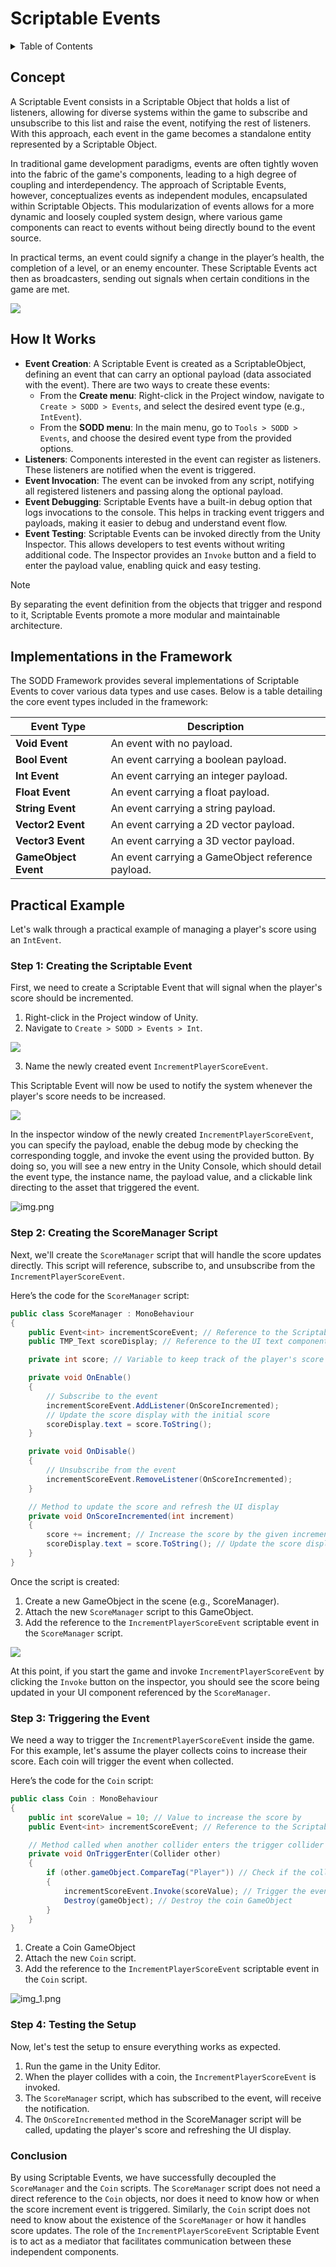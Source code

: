 ﻿# Scriptable Events

<details>
<summary>Table of Contents</summary>

- [Concept](#concept)
- [How It Works](#how-it-works)
- [Implementations in the Framework](#implementations-in-the-framework)
- [Practical Example](#practical-example)

</details>

## Concept

A Scriptable Event consists in a Scriptable
Object that holds a list of listeners, allowing for diverse systems within the game to
subscribe and unsubscribe to this list and raise the event, notifying the rest of
listeners. With this approach, each event in the game becomes a standalone entity
represented by a Scriptable Object.

In traditional game development paradigms, events are often tightly woven into the
fabric of the game's components, leading to a high degree of coupling and
interdependency. The approach of Scriptable Events, however, conceptualizes
events as independent modules, encapsulated within Scriptable Objects. This
modularization of events allows for a more dynamic and loosely coupled system
design, where various game components can react to events without being directly
bound to the event source.

In practical terms, an event could signify a change in the player’s health, the
completion of a level, or an enemy encounter. These Scriptable Events act then as
broadcasters, sending out signals when certain conditions in the game are met.

![](img1.PNG)

## How It Works

- **Event Creation**: A Scriptable Event is created as a ScriptableObject, defining an event that can carry an optional
  payload (data associated with the event). There are two ways to create these events:
    - From the **Create menu**: Right-click in the Project window, navigate to `Create > SODD > Events`, and select the
      desired event type (e.g., `IntEvent`).
    - From the **SODD menu**: In the main menu, go to `Tools > SODD > Events`, and choose the desired event type from
      the provided options.
- **Listeners**: Components interested in the event can register as listeners. These listeners are notified when the
  event is triggered.
- **Event Invocation**: The event can be invoked from any script, notifying all registered listeners and passing along
  the optional payload.
- **Event Debugging**: Scriptable Events have a built-in debug option that logs invocations to the console. This helps
  in tracking event triggers and payloads, making it easier to debug and understand event flow.
- **Event Testing**: Scriptable Events can be invoked directly from the Unity Inspector. This allows developers to test
  events without writing additional code. The Inspector provides an `Invoke` button and a field to enter the payload
  value, enabling quick and easy testing.

> [!NOTE]  
> By separating the event definition from the objects that trigger and respond to it, Scriptable Events promote a more
> modular and maintainable architecture.

## Implementations in the Framework

The SODD Framework provides several implementations of Scriptable Events to cover various data types and use cases.
Below is a table detailing the core event types included in the framework:

| **Event Type**       | **Description**                                   |
|----------------------|---------------------------------------------------|
| **Void Event**       | An event with no payload.                         |
| **Bool Event**       | An event carrying a boolean payload.              |
| **Int Event**        | An event carrying an integer payload.             |
| **Float Event**      | An event carrying a float payload.                |
| **String Event**     | An event carrying a string payload.               |
| **Vector2 Event**    | An event carrying a 2D vector payload.            |
| **Vector3 Event**    | An event carrying a 3D vector payload.            |
| **GameObject Event** | An event carrying a GameObject reference payload. |

## Practical Example

Let's walk through a practical example of managing a player's score using an `IntEvent`.

### Step 1: Creating the Scriptable Event

First, we need to create a Scriptable Event that will signal when the player's score should be incremented.

1. Right-click in the Project window of Unity.
2. Navigate to `Create > SODD > Events > Int`.

![](img2.PNG)

3. Name the newly created event `IncrementPlayerScoreEvent`.

This Scriptable Event will now be used to notify the system whenever the player's score needs to be increased.

![](img3.png)

In the inspector window of the newly created `IncrementPlayerScoreEvent`, you can specify the payload, enable the debug
mode by checking the corresponding toggle, and invoke the event using the provided button.
By doing so, you will see a new entry in the Unity Console, which should detail the event type, the instance name, the
payload value, and a clickable link directing to the asset that triggered the event.

![img.png](img.png)

### Step 2: Creating the ScoreManager Script

Next, we'll create the `ScoreManager` script that will handle the score updates directly. This script will reference,
subscribe to, and unsubscribe from the `IncrementPlayerScoreEvent`.

Here’s the code for the `ScoreManager` script:

```csharp
public class ScoreManager : MonoBehaviour
{
    public Event<int> incrementScoreEvent; // Reference to the Scriptable Event
    public TMP_Text scoreDisplay; // Reference to the UI text component that displays the score

    private int score; // Variable to keep track of the player's score

    private void OnEnable()
    {
        // Subscribe to the event
        incrementScoreEvent.AddListener(OnScoreIncremented);
        // Update the score display with the initial score
        scoreDisplay.text = score.ToString();
    }

    private void OnDisable()
    {
        // Unsubscribe from the event
        incrementScoreEvent.RemoveListener(OnScoreIncremented);
    }

    // Method to update the score and refresh the UI display
    private void OnScoreIncremented(int increment)
    {
        score += increment; // Increase the score by the given increment
        scoreDisplay.text = score.ToString(); // Update the score display text
    }
}
```

Once the script is created:

1. Create a new GameObject in the scene (e.g., ScoreManager).
2. Attach the new `ScoreManager` script to this GameObject.
3. Add the reference to the `IncrementPlayerScoreEvent` scriptable event in the `ScoreManager` script.

![](img4.PNG)

At this point, if you start the game and invoke `IncrementPlayerScoreEvent` by clicking the `Invoke` button on the
inspector, you should see the score being updated in your UI component referenced by the `ScoreManager`.

### Step 3: Triggering the Event

We need a way to trigger the `IncrementPlayerScoreEvent` inside the game. For this example, let's assume the player
collects coins to
increase their score. Each coin will trigger the event when collected.

Here’s the code for the `Coin` script:

```csharp
public class Coin : MonoBehaviour
{
    public int scoreValue = 10; // Value to increase the score by
    public Event<int> incrementScoreEvent; // Reference to the Scriptable Event

    // Method called when another collider enters the trigger collider attached to this GameObject
    private void OnTriggerEnter(Collider other)
    {
        if (other.gameObject.CompareTag("Player")) // Check if the collider belongs to the player
        {
            incrementScoreEvent.Invoke(scoreValue); // Trigger the event with the score value
            Destroy(gameObject); // Destroy the coin GameObject
        }
    }
}
```

1. Create a Coin GameObject
2. Attach the new `Coin` script.
3. Add the reference to the `IncrementPlayerScoreEvent` scriptable event in the `Coin` script.

![img_1.png](img_1.png)

### Step 4: Testing the Setup

Now, let's test the setup to ensure everything works as expected.

1. Run the game in the Unity Editor.
2. When the player collides with a coin, the `IncrementPlayerScoreEvent` is invoked.
3. The `ScoreManager` script, which has subscribed to the event, will receive the notification.
4. The `OnScoreIncremented` method in the ScoreManager script will be called, updating the player's score and refreshing
   the UI display.

### Conclusion

By using Scriptable Events, we have successfully decoupled the `ScoreManager` and the `Coin` scripts. The `ScoreManager`
script does not need a direct reference to the `Coin` objects, nor does it need to know how or when the score increment
event is triggered. Similarly, the `Coin` script does not need to know about the existence of the `ScoreManager` or how
it
handles score updates. The role of the `IncrementPlayerScoreEvent` Scriptable Event is to act as a mediator that
facilitates communication between these independent components.
